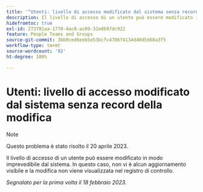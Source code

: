```yaml
---
title: '“Utenti: livello di accesso modificato dal sistema senza record della modifica”'
description: Il livello di accesso di un utente può essere modificato in modo imprevedibile dal sistema. In questo caso, non vi è alcun aggiornamento visibile e la modifica non viene visualizzata nel registro di controllo.
hidefromtoc: true
exl-id: 273781aa-1770-4ac0-ac09-32e0b97dc922
feature: People Teams and Groups
source-git-commit: 3bb0ced6eeb5e53bcfc4706f4134d40d5d68a3f5
workflow-type: tm+mt
source-wordcount: '92'
ht-degree: 100%

---
```


# Utenti: livello di accesso modificato dal sistema senza record della modifica

>[!NOTE]
>
>Questo problema è stato risolto il 20 aprile 2023.

Il livello di accesso di un utente può essere modificato in modo imprevedibile dal sistema. In questo caso, non vi è alcun aggiornamento visibile e la modifica non viene visualizzata nel registro di controllo.

_Segnalato per la prima volta il 18 febbraio 2023._
